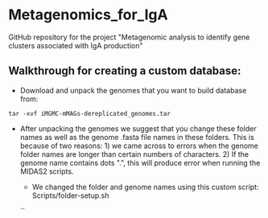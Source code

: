 # Metagenomics_for_IgA
GitHub repository for the project "Metagenomic analysis to identify gene clusters associated with IgA production"


## Walkthrough for creating a custom database:

- Download and unpack the genomes that you want to build database from:

`tar -xvf iMGMC-mMAGs-dereplicated_genomes.tar`

- After unpacking the genomes we suggest that you change these folder names as well as the genome .fasta file names in these folders. This is because of two reasons: 1) we came across to errors when the genome folder names are longer than certain numbers of characters. 2) If the genome name contains dots ".", this will produce error when running the MIDAS2 scripts. 

    - We changed the folder and genome names using this custom script: Scripts/folder-setup.sh

    ``